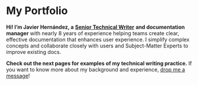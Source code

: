 # My Portfolio

**Hi! I’m Javier Hernández, a** [**Senior Technical Writer**](https://www.linkedin.com/in/javier-hernandez-fernandez/) **and documentation manager** with nearly 8 years of experience helping teams create clear, effective documentation that enhances user experience. I simplify complex concepts and collaborate closely with users and Subject-Matter Experts to improve existing docs.&#x20;

**Check out the next pages for examples of my technical writing practice.** If you want to know more about my background and experience, [drop me a message](https://www.linkedin.com/in/javier-hernandez-fernandez/)!
